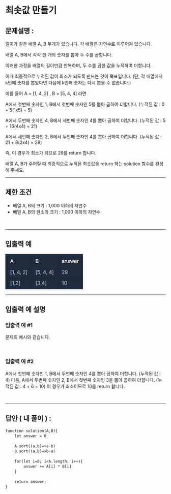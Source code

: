 # 최솟값 만들기

## 문제설명 :

길이가 같은 배열 A, B 두개가 있습니다. 각 배열은 자연수로 이루어져 있습니다.

배열 A, B에서 각각 한 개의 숫자를 뽑아 두 수를 곱합니다.

이러한 과정을 배열의 길이만큼 반복하며, 두 수를 곱한 값을 누적하여 더합니다.

이때 최종적으로 누적된 값이 최소가 되도록 만드는 것이 목표입니다. (단, 각 배열에서 k번째 숫자를 뽑았다면 다음에 k번째 숫자는 다시 뽑을 수 없습니다.)

예를 들어 A = [1, 4, 2] , B = [5, 4, 4] 라면

A에서 첫번째 숫자인 1, B에서 첫번째 숫자인 5를 뽑아 곱하여 더합니다. (누적된 값 : 0 + 5(1x5) = 5)

A에서 두번째 숫자인 4, B에서 세번째 숫자인 4를 뽑아 곱하여 더합니다. (누적된 값 : 5 + 16(4x4) = 21)

A에서 세번째 숫자인 2, B에서 두번째 숫자인 4를 뽑아 곱하여 더합니다. (누적된 값 : 21 + 8(2x4) = 29)

즉, 이 경우가 최소가 되므로 29를 return 합니다.

배열 A, B가 주어질 때 최종적으로 누적된 최솟값을 return 하는 solution 함수를 완성해 주세요.

---

## 제한 조건

- 배열 A, B의 크기 : 1,000 이하의 자연수
- 배열 A, B의 원소의 크기 : 1,000 이하의 자연수

<br/>

---

## 입출력 예

<img src ='최솟값 만들기.png'>

<br/>

---

## 입출력 예 설명

### 입출력 예 #1

문제의 예시와 같습니다.

<br/>

### 입출력 예 #2

A에서 첫번째 숫자인 1, B에서 두번째 숫자인 4를 뽑아 곱하여 더합니다. (누적된 값 : 4) 다음, A에서 두번째 숫자인 2, B에서 첫번째 숫자인 3을 뽑아 곱하여 더합니다. (누적된 값 : 4 + 6 = 10)
이 경우가 최소이므로 10을 return 합니다.

<br/>

---

## 답안 ( 내 풀이 ) :

```
function solution(A,B){
    let answer = 0

    A.sort((a,b)=>a-b)
    B.sort((a,b)=>b-a)

    for(let i=0; i<A.length; i++){
        answer += A[i] * B[i]
    }

    return answer;
}
```
